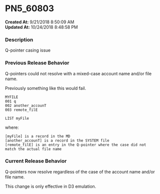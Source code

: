 # PN5_60803

**Created At:** 9/21/2018 8:50:09 AM  
**Updated At:** 10/24/2018 8:48:58 PM  


### Description

Q-pointer casing issue

### Previous Release Behavior

Q-pointers could not resolve with a mixed-case account name and/or file name.

Previously something like this would fail.

```
MYFILE
001 q
002 another_accounT
003 remote_filE
```

```
LIST myFile
```

where:

```
[myFile] is a record in the MD
[another_accounT] is a record in the SYSTEM file
[remote_filE] is an entry in the Q-pointer where the case did not match the actual file name  
```

### Current Release Behavior

Q-pointers now resolve regardless of the case of the account name and/or file name.

This change is only effective in D3 emulation.
